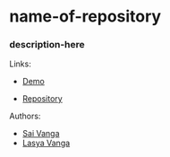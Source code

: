 # name-of-repository

### description-here

Links:

- [Demo](https://samasala.github.io/<repository-name>/)

- [Repository](https://samasala.github.io/<repository-name>/)

Authors:

- [Sai Vanga](https://sai.rocks/)
- [Lasya Vanga](https://lasya.net/)
